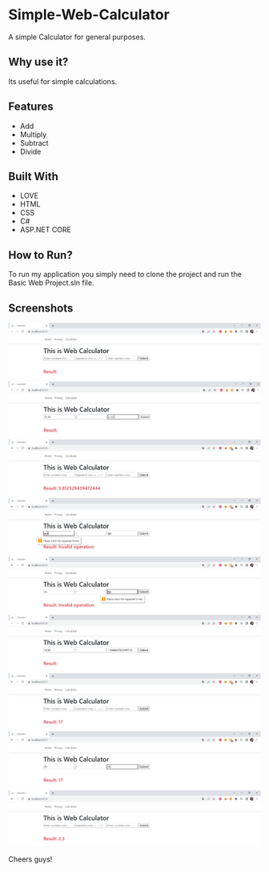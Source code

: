 # Simple-Web-Calculator
A simple Calculator for general purposes.

## Why use it?
Its useful for simple calculations.

## Features

* Add
* Multiply
* Subtract
* Divide

## Built With

* LOVE
* HTML
* CSS
* C#
* ASP.NET CORE

## How to Run?

To run my application you simply need to clone the project and run the Basic Web Project.sln file.

## Screenshots 

![calculator project](https://github.com/alimusa17/Simple-Web-Calculator/blob/main/Screenshots/Screenshot%20(9309).png)
![calculator project](https://github.com/alimusa17/Simple-Web-Calculator/blob/main/Screenshots/Screenshot%20(9310).png)
![calculator project](https://github.com/alimusa17/Simple-Web-Calculator/blob/main/Screenshots/Screenshot%20(9311).png)
![calculator project](https://github.com/alimusa17/Simple-Web-Calculator/blob/main/Screenshots/Screenshot%20(9312).png)
![calculator project](https://github.com/alimusa17/Simple-Web-Calculator/blob/main/Screenshots/Screenshot%20(9313).png)
![calculator project](https://github.com/alimusa17/Simple-Web-Calculator/blob/main/Screenshots/Screenshot%20(9314).png)
![calculator project](https://github.com/alimusa17/Simple-Web-Calculator/blob/main/Screenshots/Screenshot%20(9315).png)
![calculator project](https://github.com/alimusa17/Simple-Web-Calculator/blob/main/Screenshots/Screenshot%20(9316).png)
![calculator project](https://github.com/alimusa17/Simple-Web-Calculator/blob/main/Screenshots/Screenshot%20(9317).png)

Cheers guys!
